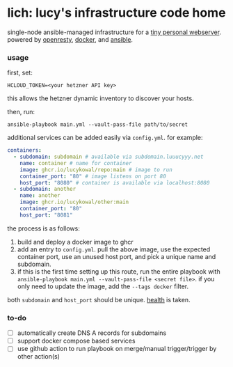 # lich: lucy's infrastructure code home

single-node ansible-managed infrastructure for a
[tiny personal webserver](https://cv.luuucyyy.net). powered by
[openresty](https://openresty.org), [docker](https://www.docker.com), and
[ansible](https://docs.ansible.com).

### usage

first, set:

```
HCLOUD_TOKEN=<your hetzner API key>
```

this allows the hetzner dynamic inventory to discover your hosts.

then, run:

```shell
ansible-playbook main.yml --vault-pass-file path/to/secret
```

additional services can be added easily via `config.yml`. for example:

```yaml
containers:
  - subdomain: subdomain # available via subdomain.luuucyyy.net
    name: container # name for container
    image: ghcr.io/lucykowal/repo:main # image to run
    container_port: "80" # image listens on port 80
    host_port: "8080" # container is available via localhost:8080
  - subdomain: another
    name: another
    image: ghcr.io/lucykowal/other:main
    container_port: "80"
    host_port: "8081"
```

the process is as follows:

1. build and deploy a docker image to ghcr
2. add an entry to `config.yml`. pull the above image, use the expected
   container port, use an unused host port, and pick a unique name and
   subdomain.
3. if this is the first time setting up this route, run the entire playbook with
   `ansible-playbook main.yml --vault-pass-file <secret file>`. if you only need
   to update the image, add the `--tags docker` filter.

both `subdomain` and `host_port` should be unique.
[health](https://health.luuucyyy.net) is taken.

### to-do

- [ ] automatically create DNS A records for subdomains
- [ ] support docker compose based services
- [ ] use github action to run playbook on merge/manual trigger/trigger by other
      action(s)
